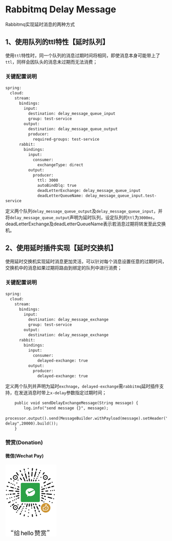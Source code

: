 # Rabbitmq Delay Message
Rabbitmq实现延时消息的两种方式

## 1、使用队列的ttl特性【延时队列】
使用`ttl`特性时，同一个队列的消息过期时间将相同，即使消息本身可能带上了`ttl`，同样会因队头的消息未过期而无法消费；

### 关键配置说明
```
spring:
  cloud:
    stream:
      bindings:
        input:
          destination: delay_message_queue_input
          group: test-service
        output:
          destination: delay_message_queue_output
          producer:
            required-groups: test-service
      rabbit:
        bindings:
          input:
            consumer:
              exchangeType: direct
          output:
            producer:
              ttl: 3000
              autoBindDlq: true
              deadLetterExchange: delay_message_queue_input
              deadLetterQueueName: delay_message_queue_input.test-service
```

定义两个队列`delay_message_queue_output`及`delay_message_queue_input`，并将`delay_message_queue_output`声明为延时队列，设定队列的`ttl`为`3000ms`，
deadLetterExchange及deadLetterQueueName表示若消息过期将转发至此交换机。


## 2、使用延时插件实现【延时交换机】
使用延时交换机实现延时消息更加灵活，可以针对每个消息设置任意的过期时间，交换机中的消息如果过期将路由到绑定的队列中进行消费；

### 关键配置说明
```
spring:
  cloud:
    stream:
      bindings:
        input:
          destination: delay_message_exchange
          group: test-service
        output:
          destination: delay_message_exchange
      rabbit:
        bindings:
          input:
            consumer:
              delayed-exchange: true
          output:
            producer:
              delayed-exchange: true

```

定义两个队列并声明为延时`exchnage`，`delayed-exchange`需`rabbitmq`延时插件支持，在发送消息时带上`x-delay`参数指定过期时间；

```
    public void sendDelayExchangeMessage(String message) {
        log.info("send message {}", message);
        processor.output().send(MessageBuilder.withPayload(message).setHeader("x-delay",20000).build());
    }
```


### 赞赏(Donation)


#### 微信(Wechat Pay)

![donation-wechatpay](donate-wechatpay.png)